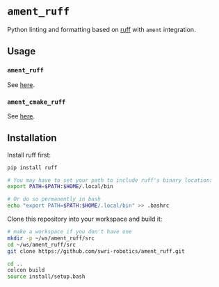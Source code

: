 # `ament_ruff`

Python linting and formatting based on [ruff](https://github.com/astral-sh/ruff) with `ament` integration.

## Usage

### `ament_ruff`

See [here](ament_ruff/doc/index.rst).

### `ament_cmake_ruff`

See [here](ament_cmake_ruff/doc/index.rst).

## Installation

Install ruff first:

```bash
pip install ruff

# You may have to set your path to include ruff's binary location:
export PATH=$PATH:$HOME/.local/bin

# Or do so permanently in bash
echo "export PATH=$PATH:$HOME/.local/bin" >> .bashrc
```

Clone this repository into your workspace and build it:

```bash
# make a workspace if you don't have one
mkdir -p ~/ws/ament_ruff/src
cd ~/ws/ament_ruff/src
git clone https://github.com/swri-robotics/ament_ruff.git

cd ..
colcon build
source install/setup.bash
```